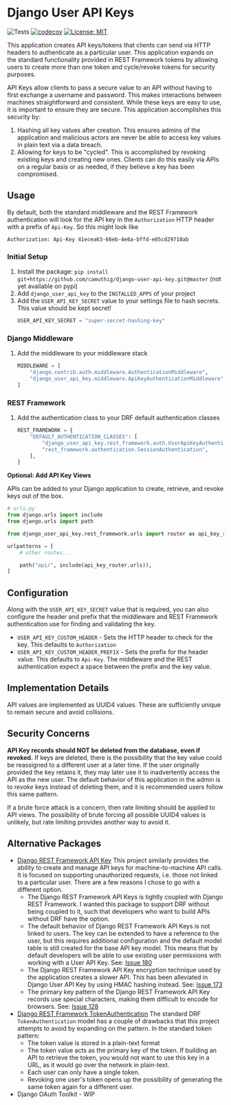 # Django User API Keys

![Tests](https://github.com/camuthig/django-user-api-key/actions/workflows/ci.yml/badge.svg)
[![codecov](https://codecov.io/gh/camuthig/django-user-api-key/branch/main/graph/badge.svg?token=GAGIIZXC95)](https://codecov.io/gh/camuthig/django-user-api-key)
[![License: MIT](https://img.shields.io/badge/License-MIT-yellow.svg)](https://opensource.org/licenses/MIT)

This application creates API keys/tokens that clients can send via HTTP headers to authenticate as a particular user.
This application expands on the standard functionality provided in REST Framework tokens by allowing users to create
more than one token and cycle/revoke tokens for security purposes.

API Keys allow clients to pass a secure value to an API without having to first exchange a username and password. This
makes interactions between machines straightforward and consistent. While these keys are easy to use, it is important
to ensure they are secure. This application accomplishes this security by:

1. Hashing all key values after creation. This ensures admins of the application and malicious actors are never be able
   to access key values in plain text via a data breach.
2. Allowing for keys to be "cycled". This is accomplished by revoking existing keys and creating new ones. Clients
   can do this easily via APIs on a regular basis or as needed, if they believe a key has been compromised.

## Usage

By default, both the standard middleware and the REST Framework authentication will look for the API key in the
`Authorization` HTTP header with a prefix of `Api-Key`. So this might look like

```
Authorization: Api-Key 41ecea63-66eb-4e6a-bffd-e85cd29718ab
```

### Initial Setup
1. Install the package: `pip install git+https://github.com/camuthig/django-user-api-key.git@master` (not yet available on pypi)
2. Add `django_user_api_key` to the `INSTALLED_APPS` of your project
3. Add the `USER_API_KEY_SECRET` value to your settings file to hash secrets. This value should be kept secret!
    ```python
    USER_API_KEY_SECRET = "super-secret-hashing-key"
    ```


### Django Middleware

1. Add the middleware to your middleware stack
   ```python
   MIDDLEWARE = [
       "django.contrib.auth.middleware.AuthenticationMiddleware",
       "django_user_api_key.middleware.ApiKeyAuthenticationMiddleware",
   ]
   ```

### REST Framework

1. Add the authentication class to your DRF default authentication classes
   ```python
   REST_FRAMEWORK = {
       "DEFAULT_AUTHENTICATION_CLASSES": [
           "django_user_api_key.rest_framework.auth.UserApiKeyAuthentication",
           "rest_framework.authentication.SessionAuthentication",
       ],
   }
   ```

**Optional: Add API Key Views**

APIs can be added to your Django application to create, retrieve, and revoke keys out of the box.

```python
# urls.py
from django.urls import include
from django.urls import path

from django_user_api_key.rest_framework.urls import router as api_key_router

urlpatterns = [
    # other routes...

    path("api/", include(api_key_router.urls)),
]
```

## Configuration

Along with the `USER_API_KEY_SECRET` value that is required, you can also configure the header and prefix that the
middleware and REST Framework authentication use for finding and validating the key.

* `USER_API_KEY_CUSTOM_HEADER` - Sets the HTTP header to check for the key. This defaults to `Authorization`
* `USER_API_KEY_CUSTOM_HEADER_PREFIX` - Sets the prefix for the header value. This defaults to `Api-Key`. The middleware
    and the REST authentication expect a space between the prefix and the key value.

## Implementation Details

API values are implemented as UUID4 values. These are sufficiently unique to remain secure and avoid collisions.

## Security Concerns

**API Key records should NOT be deleted from the database, even if revoked.** If keys are deleted, there is the
possibility that the key value could be reassigned to a different user at a later time. If the user originally provided
the key retains it, they may later use it to inadvertently access the API as the new user. The default behavior of this
application in the admin is to _revoke_ keys instead of deleting them, and it is recommended users follow this same
pattern.

If a brute force attack is a concern, then rate limiting should be applied to API views. The possibility of brute
forcing all possible UUID4 values is unlikely, but rate limiting provides another way to avoid it.

## Alternative Packages

* [Django REST Framework API Key](https://florimondmanca.github.io/djangorestframework-api-key/guide/) This project
  similarly provides the ability to create and manage API keys for machine-to-machine API calls. It is focused on
  supporting unauthorized requests, i.e. those not linked to a particular user. There are a few reasons I chose to go
  with a different option.
  * The Django REST Framework API Keys is tightly coupled with Django REST Framework. I wanted this package to support
    DRF without being coupled to it, such that developers who want to build APIs without DRF have the option.
  * The default behavior of Django REST Framework API Keys is not linked to users. The key can be extended to have a
    reference to the user, but this requires additional configuration and the default model table is still created for
    the base API key model. This means that by default developers will be able to use existing user permissions with
    working with a User API Key. See: [Issue 180](https://github.com/florimondmanca/djangorestframework-api-key/issues/180)
  * The Django REST Framework API Key encryption technique used by the application creates a slower API. This has been
    alleviated in Django User API Key by using HMAC hashing instead. See:
    [Issue 173](https://github.com/florimondmanca/djangorestframework-api-key/issues/173)
  * The primary key pattern of the Django REST Framework API Key records use special characters, making them difficult
    to encode for browsers. See: [Issue 128](https://github.com/florimondmanca/djangorestframework-api-key/issues/128)
* [Django REST Framework TokenAuthentication](https://www.django-rest-framework.org/api-guide/authentication/#tokenauthentication)
  The standard DRF `TokenAuthentication` model has a couple of drawbacks that this project attempts to avoid by
  expanding on the pattern. In the standard token pattern:
  * The token value is stored in a plain-text format
  * The token value acts as the primary key of the token. If building an API to retrieve the token, you would not
    want to use this key in a URL, as it would go over the network in plain-text.
  * Each user can only have a single token.
  * Revoking one user's token opens up the possibility of generating the same token again for a different user.
* Django OAuth Toolkit - WIP

